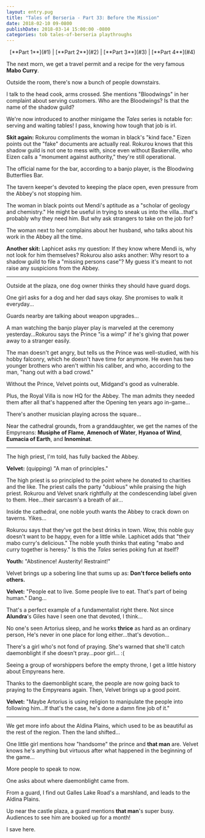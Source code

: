 ```yaml
---
layout: entry.pug
title: "Tales of Berseria - Part 33: Before the Mission"
date: 2018-02-10 09-0800
publishDate: 2018-03-14 15:00:00 -0800
categories: tob tales-of-berseria playthroughs
---
```


<p style="text-align: center;">[**Part 1**](#1) | [**Part 2**](#2) | [**Part 3**](#3) | [**Part 4**](#4)</p>

<a name="1"></a>

The next morn, we get a travel permit and a recipe for the very famous **Mabo Curry**.

Outside the room, there's now a bunch of people downstairs.

I talk to the head cook, arms crossed. She mentions "Bloodwings" in her complaint about serving customers. Who are the Bloodwings? Is that the name of the shadow guild?

We're now introduced to another minigame the *Tales* series is notable for: serving and waiting tables! I pass, knowing how tough that job is irl.

**Skit again:** Rokurou compliments the woman in black's "kind face." Eizen points out the "fake" documents are actually real. Rokurou knows that this shadow guild is not one to mess with, since even without Baskerville, who Eizen calls a "monument against authority," they're still operational.

The official name for the bar, according to a banjo player, is the Bloodwing Butterflies Bar.

The tavern keeper's devoted to keeping the place open, even pressure from the Abbey's not stopping him.

The woman in black points out Mendi's aptitude as a "scholar of geology and chemistry." He might be useful in trying to sneak us into the villa...that's probably why they need him. But why ask strangers to take on the job for?

The woman next to her complains about her husband, who talks about his work in the Abbey all the time.

**Another skit:** Laphicet asks my question: If they know where Mendi is, why not look for him themselves? Rokurou also asks another: Why resort to a shadow guild to file a "missing persons case"? My guess it's meant to not raise any suspicions from the Abbey.

<a name="2"></a>

---

Outside at the plaza, one dog owner thinks they should have guard dogs. 

One girl asks for a dog and her dad says okay. She promises to walk it everyday...

Guards nearby are talking about weapon upgrades...

A man watching the banjo player play is marveled at the ceremony yesterday...Rokurou says the Prince "is a wimp" if he's giving that power away to a stranger easily.

The man doesn't get angry, but tells us the Prince was well-studied, with his hobby falconry, which he doesn't have time for anymore. He even has two younger brothers who aren't within his caliber, and who, according to the man, "hang out with a bad crowd."

Without the Prince, Velvet points out, Midgand's good as vulnerable.

Plus, the Royal Villa is now HQ for the Abbey. The man admits they needed them after all that's happened after the Opening ten years ago in-game...

There's another musician playing across the square...

Near the cathedral grounds, from a granddaughter, we get the names of the Empyreans: **Musiphe of Flame**, **Amenoch of Water**, **Hyanoa of Wind**, **Eumacia of Earth**, and **Innominat**.

<a name="3"></a>

---

The high priest, I'm told, has fully backed the Abbey.

**Velvet:** (quipping) "A man of principles."

The high priest is so principled to the point where he donated to charities and the like. The priest calls the party "dubious" while praising the high priest. Rokurou and Velvet snark rightfully at the condescending label given to them. Hee...their sarcasm's a breath of air...

Inside the cathedral, one noble youth wants the Abbey to crack down on taverns. Yikes...

Rokurou says that they've got the best drinks in town. Wow, this noble guy doesn't want to be happy, even for a little while. Laphicet adds that "their mabo curry's delicious." The noble youth thinks that eating "mabo and curry together is heresy." Is this the *Tales* series poking fun at itself?

**Youth:** "Abstinence! Austerity! Restraint!"

Velvet brings up a sobering line that sums up as: **Don't force beliefs onto others.**

**Velvet:** "People eat to live. Some people live to eat. That's part of being human." Dang...

That's a perfect example of a fundamentalist right there. Not since **Alundra**'s Giles have I seen one that devoted, I think...

No one's seen Artorius sleep, and he works **thrice** as hard as an ordinary person, He's never in one place for long either...that's devotion...

There's a girl who's not fond of praying. She's warned that she'll catch daemonblight if she doesn't pray...poor girl... :(

Seeing a group of worshippers before the empty throne, I get a little history about Empyreans here.

Thanks to the daemonblight scare, the people are now going back to praying to the Empyreans again. Then, Velvet brings up a good point.

**Velvet:** "Maybe Artorius is using religion to manipulate the people into following him...If that's the case, he's done a damn fine job of it."

<a name="4"></a>

---

We get more info about the Aldina Plains, which used to be as beautiful as the rest of the region. Then the land shifted...

One little girl mentions how "handsome" the prince and **that man** are. Velvet knows he's anything but virtuous after what happened in the beginning of the game...

More people to speak to now.

One asks about where daemonblight came from.

From a guard, I find out Galles Lake Road's a marshland, and leads to the Aldina Plains.

Up near the castle plaza, a guard mentions **that man**'s super busy. Audiences to see him are booked up for a month!

I save here.